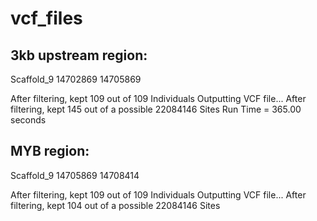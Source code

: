 # vcf_files

## 3kb upstream region:
Scaffold_9  14702869    14705869

After filtering, kept 109 out of 109 Individuals
Outputting VCF file...
After filtering, kept 145 out of a possible 22084146 Sites
Run Time = 365.00 seconds

## MYB region:
Scaffold_9  14705869    14708414 

After filtering, kept 109 out of 109 Individuals
Outputting VCF file...
After filtering, kept 104 out of a possible 22084146 Sites

